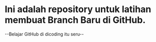# Ini adalah repository untuk latihan membuat Branch Baru di GitHub.
--Belajar GitHub di dicoding itu seru--
